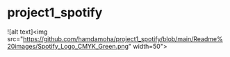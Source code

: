 # project1_spotify

![alt text]<img src="https://github.com/hamdamoha/project1_spotify/blob/main/Readme%20images/Spotify_Logo_CMYK_Green.png" width=50">


